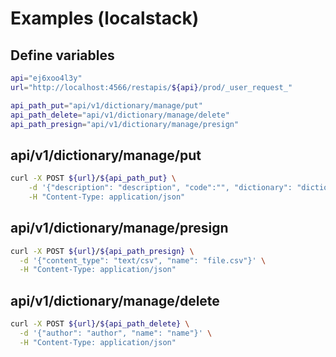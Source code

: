 # Examples (localstack)
## Define variables

```bash
api="ej6xoo4l3y"
url="http://localhost:4566/restapis/${api}/prod/_user_request_"

api_path_put="api/v1/dictionary/manage/put"
api_path_delete="api/v1/dictionary/manage/delete"
api_path_presign="api/v1/dictionary/manage/presign"
```

## api/v1/dictionary/manage/put
```bash
curl -X POST ${url}/${api_path_put} \
    -d '{"description": "description", "code":"", "dictionary": "dictionary", "name": "name", "author": "author", "category_main": "category_main", "category_sub": "category_sub", "private": false}' \
    -H "Content-Type: application/json" 
```
 
## api/v1/dictionary/manage/presign
```bash
curl -X POST ${url}/${api_path_presign} \
  -d '{"content_type": "text/csv", "name": "file.csv"}' \
  -H "Content-Type: application/json"
```

## api/v1/dictionary/manage/delete
```bash
curl -X POST ${url}/${api_path_delete} \
  -d '{"author": "author", "name": "name"}' \
  -H "Content-Type: application/json"
```